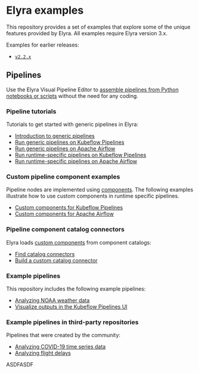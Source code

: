 <!--
{% comment %}
Copyright 2018-2022 Elyra Authors

Licensed under the Apache License, Version 2.0 (the "License");
you may not use this file except in compliance with the License.
You may obtain a copy of the License at

http://www.apache.org/licenses/LICENSE-2.0

Unless required by applicable law or agreed to in writing, software
distributed under the License is distributed on an "AS IS" BASIS,
WITHOUT WARRANTIES OR CONDITIONS OF ANY KIND, either express or implied.
See the License for the specific language governing permissions and
limitations under the License.
{% endcomment %}
-->

# Elyra examples

This repository provides a set of examples that explore some of the unique
features provided by Elyra. All examples require Elyra version 3.x.

Examples for earlier releases:
 - [`v2.2.x`](https://github.com/elyra-ai/examples/tree/v2.2.x)

## Pipelines

Use the Elyra Visual Pipeline Editor to [assemble pipelines from Python notebooks or scripts](https://elyra.readthedocs.io/en/stable/user_guide/pipelines.html) without the need for any coding.

### Pipeline tutorials

Tutorials to get started with generic pipelines in Elyra:
- [Introduction to generic pipelines](pipelines/introduction-to-generic-pipelines)
- [Run generic pipelines on Kubeflow Pipelines](pipelines/run-generic-pipelines-on-kubeflow-pipelines)
- [Run generic pipelines on Apache Airflow](pipelines/run-generic-pipelines-on-apache-airflow)
- [Run runtime-specific pipelines on Kubeflow Pipelines](pipelines/run-pipelines-on-kubeflow-pipelines)
- [Run runtime-specific pipelines on Apache Airflow](pipelines/run-pipelines-on-apache-airflow)
### Custom pipeline component examples

Pipeline nodes are implemented using
[components](https://elyra.readthedocs.io/en/stable/user_guide/pipeline-components.html). The following examples illustrate how to use custom components in runtime specific pipelines.

- [Custom components for Kubeflow Pipelines](pipelines/kubeflow_pipelines_component_examples)
- [Custom components for Apache Airflow](pipelines/airflow_component_examples)

### Pipeline component catalog connectors

Elyra loads [custom components](https://elyra.readthedocs.io/en/stable/user_guide/pipeline-components.html) from component catalogs:
- [Find catalog connectors](component-catalog-connectors/connector-directory.md)
- [Build a custom catalog connector](component-catalog-connectors/build-a-custom-connector.md)

### Example pipelines
This repository includes the following example pipelines:
- [Analyzing NOAA weather data](pipelines/dax_noaa_weather_data)
- [Visualize outputs in the Kubeflow Pipelines UI](pipelines/visualize_output_in_kubeflow_pipelines_ui)

### Example pipelines in third-party repositories
Pipelines that were created by the community:
- [Analyzing COVID-19 time series data](https://github.com/CODAIT/covid-notebooks)
- [Analyzing flight delays](https://github.com/CODAIT/flight-delay-notebooks)


ASDFASDF
